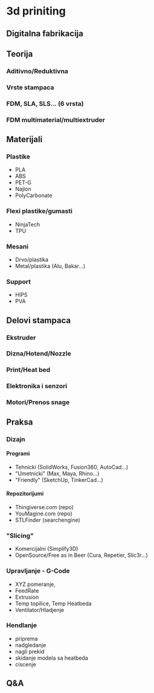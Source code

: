 # 3d priniting

## Digitalna fabrikacija
## Teorija

### Aditivno/Reduktivna
### Vrste stampaca
### FDM, SLA, SLS... (6 vrsta)
### FDM multimaterial/multiextruder
## Materijali
### Plastike
- PLA
- ABS
- PET-G
- Najlon
- PolyCarbonate

### Flexi plastike/gumasti
- NinjaTech
- TPU

### Mesani
- Drvo/plastika
- Metal/plastika (Alu, Bakar...)

### Support
- HIPS
- PVA
 
## Delovi stampaca
### Ekstruder
### Dizna/Hotend/Nozzle
### Print/Heat bed
### Elektronika i senzori
### Motori/Prenos snage


## Praksa
### Dizajn
#### Programi
- Tehnicki (SolidWorks, Fusion360, AutoCad...)
- "Umetnicki" (Max, Maya, Rhino...)
- "Friendly" (SketchUp, TinkerCad...)

#### Repozitorijumi
- Thingiverse.com (repo)
- YouMagine.com (repo)
- STLFinder (searchengine)

### "Slicing"
- Komercijalni (Simplify3D)
- OpenSource/Free as in Beer (Cura, Repetier, Slic3r...)

### Upravljanje - G-Code
- XYZ pomeranje,
- FeedRate
- Extrusion
- Temp topilice, Temp Heatbeda
- Ventilator/Hladjenje

### Hendlanje
- priprema
- nadgledanje
- nagli prekid
- skidanje modela sa heatbeda
- ciscenje

## Q&A